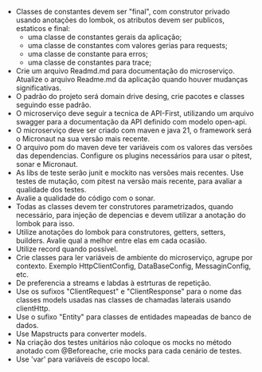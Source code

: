- Classes de constantes devem ser "final", com construtor privado usando anotações do lombok, os atributos devem ser publicos, estaticos e final:
    - uma classe de constantes gerais da aplicação;
    - uma classe de constantes com valores gerias para requests;
    - uma classe de constante para erros;
    - uma classe de constantes para trace;
- Crie um arquivo Readmd.md para documentação do microserviço. Atualize o arquivo Readme.md da aplicação quando houver mudanças significativas.
- O padrão do projeto será domain drive desing, crie pacotes e classes seguindo esse padrão.
- O microserviço deve seguir a tecnica de API-First, utilizando um arquivo swagger para a documentação da API definido com modelo open-api.
- O microserviço deve ser criado com maven e java 21, o framework será o Micronaut na sua versão mais recente.
- O arquivo pom do maven deve ter variáveis com os valores das versões das dependencias. Configure os plugins necessários para usar o pitest, sonar e Micronaut.
- As libs de teste serão junit e mockito nas versões mais recentes. Use testes de mutação, com pitest na versão mais recente, para avaliar a qualidade dos testes.
- Avalie a qualidade do código com o sonar.  
- Todas as classes devem ter construtores parametrizados, quando necessário, para injeção de depencias e devem utilizar a anotação do lombok para isso.
- Utilize anotações do lombok para construtores, getters, setters, builders. Avalie qual a melhor entre elas em cada ocasião.
- Utilize record quando possível.
- Crie classes para ler variáveis de ambiente do microserviço, agrupe por contexto. Exemplo HttpClientConfig, DataBaseConfig, MessaginConfig, etc.
- De preferencia a streams e labdas à estrturas de repetição.
- Use os sufixos "ClientRequest" e "ClientResponse" para o nome das classes models usadas nas classes de chamadas laterais usando clientHttp.
- Use o sufixo "Entity" para classes de entidades mapeadas de banco de dados.
- Use Mapstructs para converter models.
- Na criação dos testes unitários não coloque os mocks no método anotado com @Beforeache, crie mocks para cada cenário de testes.
- Use 'var' para variáveis de escopo local.
